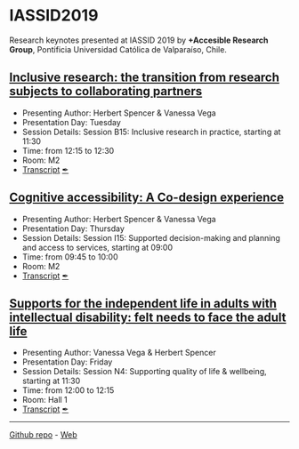 # IASSID2019

Research keynotes presented at IASSID 2019 by **+Accesible Research Group**, Pontificia Universidad Católica de Valparaíso, Chile.

## [Inclusive research: the transition from research subjects to collaborating partners](https://docs.google.com/presentation/d/1aAvjA6dHqw5TH0gulv-8CXCEv3gvL2EYiGF2YGxfh64/edit?usp=sharing)
- Presenting Author: Herbert Spencer & Vanessa Vega
- Presentation Day: Tuesday
- Session Details: Session B15: Inclusive research in practice, starting at 11:30
- Time: from 12:15 to 12:30
- Room: M2
- [Transcript](https://docs.google.com/document/d/e/2PACX-1vQ7irSO19rXIKESutKdk1VlRfNcZyuwyeP7SDsR-gF6cQ8sNWIqUMdIvQ_ZtULyjCZOaOvZ6rx9THNL/pub) [✒](https://docs.google.com/document/d/1pk9BJfbNKBvD-stX0QTj22B8ld6QAvUpfwmxoYtjX1c/edit?usp=sharing)

## [Cognitive accessibility: A Co-design experience](https://docs.google.com/presentation/d/1IsLEDm0_5oNJSUB3Ra47Fn5ck6uaLGHDcyl3tpIL9bI/edit?usp=sharing)
- Presenting Author: Herbert Spencer & Vanessa Vega
- Presentation Day: Thursday
- Session Details: Session I15: Supported decision-making and planning and access to services, starting at 09:00
- Time: from 09:45 to 10:00
- Room: M2
- [Transcript](https://docs.google.com/document/d/e/2PACX-1vQ6k44lM0IWOqS19TLAIEucFbgeFE2vDiwpatgS4Oc098mjIn2t8gTgDD2NF7zeiahVQmpj_X_e_18G/pub) [✒](https://docs.google.com/document/d/167vfMQlJllakSppN4Vu89OZ9y1KOabZCTX7qfHoVuGo/edit?usp=sharing)

## [Supports for the independent life in adults with intellectual disability: felt needs to face the adult life](https://docs.google.com/presentation/d/1lFSciEEZNbhAejfaEzqF2ZzUGDebZ2rWSZ15qDbpn54/edit?usp=sharing)
- Presenting Author: Vanessa Vega & Herbert Spencer
- Presentation Day: Friday
- Session Details: Session N4: Supporting quality of life & wellbeing, starting at 11:30
- Time: from 12:00 to 12:15
- Room: Hall 1
- [Transcript](https://docs.google.com/document/d/e/2PACX-1vQeUX7y2ekhVqxu-4knFD7rFbWL8W9fluptEHTre3fUxOgDoTNaBLtJ6Vb3Q8vHnfwyJT9-_f4RE2VR/pub) [✒](https://docs.google.com/document/d/15qhhZt8F14vbb-ubUCFJrMCw0CBsJ4SkmDZFAsX83R0/edit?usp=sharing)


----
[Github repo](https://github.com/mas-accesible/IASSID2019) - [Web](https://mas-accesible.github.io/IASSID2019)
